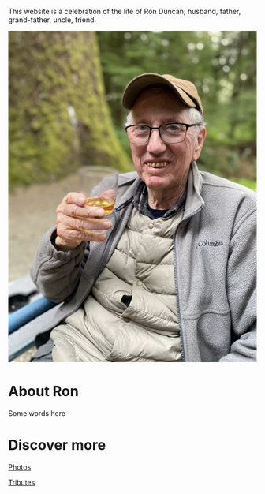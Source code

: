 This website is a celebration of the life of Ron Duncan; husband, father, grand-father, uncle, friend.

<img src="./assets/ronduncan036.png" alt="Ron and a glass of wine"/>

# About Ron

Some words here

# Discover more

[Photos](./photos)

[Tributes](./tributes)